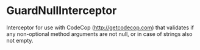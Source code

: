# GuardNullInterceptor 
Interceptor for use with CodeCop (http://getcodecop.com) that validates if any non-optional method arguments are not null, or in case of strings also not empty.


